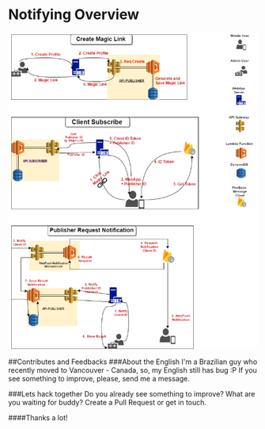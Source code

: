 # Notifying Overview 

![alt text](https://github.com/emersonjcarvalho/notifying/blob/gh-pages/docs/overview-architechture.png "Diagram Design Overview")

##Contributes and Feedbacks
###About the English
I'm a Brazilian guy who recently moved to Vancouver - Canada, so, my English still has bug :P 
If you see something to improve, please, send me a message.
		
###Lets hack together
Do you already see something to improve? 
What are you waiting for buddy? 
Create a Pull Request or get in touch.

####Thanks a lot!


